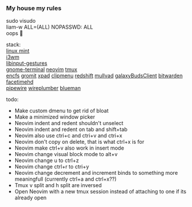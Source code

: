 ### My house my rules

sudo visudo  
liam-w  ALL=(ALL) NOPASSWD: ALL  
oops 🙊

stack:  
[linux mint](https://github.com/linuxmint)   
[i3wm](https://github.com/i3/i3)   
[libinput-gestures](https://github.com/bulletmark/libinput-gestures)   
[gnome-terminal](https://help.gnome.org/users/gnome-terminal/stable/introduction.html.en) [neovim](https://github.com/neovim/neovim) [tmux](https://github.com/tmux/tmux)   
[encfs](https://github.com/vgough/encfs) [gromit](https://github.com/bk138/gromit-mpx) [xpad](https://launchpad.net/ubuntu/+source/xpad) [clipmenu](https://github.com/cdown/clipmenu/tree/develop) [redshift](https://github.com/jonls/redshift) [mullvad](https://github.com/mullvad/mullvadvpn-app) [galaxyBudsClient](https://github.com/ThePBone/GalaxyBudsClient) [bitwarden](https://github.com/bitwarden) [facetimehd](https://github.com/patjak/facetimehd/wiki/Installation#get-started-on-debian)   
[pipewire](https://github.com/PipeWire/pipewire) [wireplumber](https://github.com/PipeWire/wireplumber) [blueman](https://github.com/blueman-project/blueman)  

todo:
- Make custom dmenu to get rid of bloat
- Make a minimized window picker
- Neovim indent and redent shouldn't unselect
- Neovim indent and redent on tab and shift+tab
- Neovim also use ctri+c and ctri+v and ctri+x
- Neovim don't copy on delete, that is what ctrl+x is for
- Neovim make ctrl+v also work in insert mode
- Neovim change visual block mode to alt+v
- Neovim change u to ctrl+z
- Neovim change ctrl+r to ctri+y
- Neovim change decrement and increment binds to something more meaningfull (currently ctrl+a and ctrl+x??)
- Tmux v split and h split are inversed
- Open Neovim with a new tmux session instead of attaching to one if its already open
